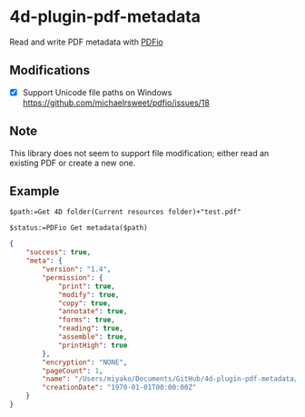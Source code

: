 # 4d-plugin-pdf-metadata
Read and write PDF metadata with [PDFio](https://github.com/michaelrsweet/pdfio)

## Modifications

- [x] Support Unicode file paths on Windows https://github.com/michaelrsweet/pdfio/issues/18

## Note

This library does not seem to support file modification; either read an existing PDF or create a new one.

## Example

```4d
$path:=Get 4D folder(Current resources folder)+"test.pdf"

$status:=PDFio Get metadata($path)
```

```json
{
	"success": true,
	"meta": {
		"version": "1.4",
		"permission": {
			"print": true,
			"modify": true,
			"copy": true,
			"annotate": true,
			"forms": true,
			"reading": true,
			"assemble": true,
			"printHigh": true
		},
		"encryption": "NONE",
		"pageCount": 1,
		"name": "/Users/miyako/Documents/GitHub/4d-plugin-pdf-metadata/pdfio/test/Resources/test.pdf",
		"creationDate": "1970-01-01T00:00:00Z"
	}
}
```
